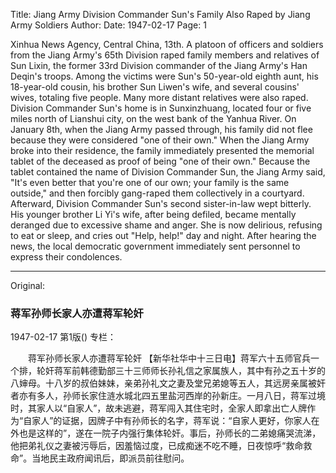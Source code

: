 Title: Jiang Army Division Commander Sun's Family Also Raped by Jiang Army Soldiers
Author:
Date: 1947-02-17
Page: 1

Xinhua News Agency, Central China, 13th. A platoon of officers and soldiers from the Jiang Army's 65th Division raped family members and relatives of Sun Lixin, the former 33rd Division commander of the Jiang Army's Han Deqin's troops. Among the victims were Sun's 50-year-old eighth aunt, his 18-year-old cousin, his brother Sun Liwen's wife, and several cousins' wives, totaling five people. Many more distant relatives were also raped. Division Commander Sun's home is in Sunxinzhuang, located four or five miles north of Lianshui city, on the west bank of the Yanhua River. On January 8th, when the Jiang Army passed through, his family did not flee because they were considered "one of their own." When the Jiang Army broke into their residence, the family immediately presented the memorial tablet of the deceased as proof of being "one of their own." Because the tablet contained the name of Division Commander Sun, the Jiang Army said, "It's even better that you're one of our own; your family is the same outside," and then forcibly gang-raped them collectively in a courtyard. Afterward, Division Commander Sun's second sister-in-law wept bitterly. His younger brother Li Yi's wife, after being defiled, became mentally deranged due to excessive shame and anger. She is now delirious, refusing to eat or sleep, and cries out "Help, help!" day and night. After hearing the news, the local democratic government immediately sent personnel to express their condolences.



<hr /> 

Original: 


### 蒋军孙师长家人亦遭蒋军轮奸

1947-02-17
第1版()
专栏：

　　蒋军孙师长家人亦遭蒋军轮奸
    【新华社华中十三日电】蒋军六十五师官兵一个排，轮奸蒋军前韩德勤部三十三师师长孙礼信之家属族人，其中有孙之五十岁的八婶母。十八岁的叔伯妹妹，亲弟孙礼文之妻及堂兄弟媳等五人，其远房亲属被奸者亦有多人，孙师长家住涟水城北四五里盐河西岸的孙新庄。一月八日，蒋军过境时，其家人以“自家人”，故未逃避，蒋军闯入其住宅时，全家人即拿出亡人牌作为“自家人”的证据，因牌子中有孙师长的名字，蒋军说：“自家人更好，你家人在外也是这样的”，遂在一院子内强行集体轮奸。事后，孙师长的二弟媳痛哭流涕，他把弟礼仪之妻被污辱后，因羞恼过度，已成痴迷不吃不睡，日夜惊呼“救命救命”。当地民主政府闻讯后，即派员前往慰问。
